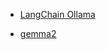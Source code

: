 - [LangChain Ollama](https://python.langchain.com/docs/integrations/providers/ollama/)

- [gemma2](https://ollama.com/library/gemma2)
